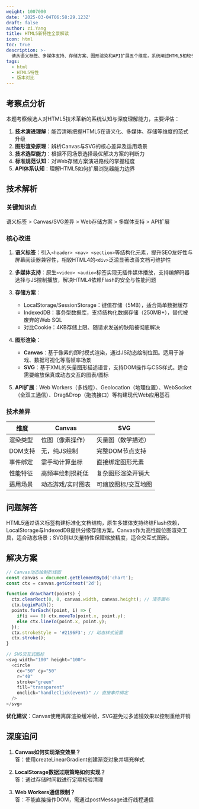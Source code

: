 ```yaml
---
weight: 1007000
date: '2025-03-04T06:58:29.123Z'
draft: false
author: zi.Yang
title: HTML5新特性全景解读
icon: html
toc: true
description: >-
  请从语义标签、多媒体支持、存储方案、图形渲染和API扩展五个维度，系统阐述HTML5相较于HTML4的核心改进，并重点说明Canvas与SVG的技术差异及应用场景。
tags:
  - html
  - HTML5特性
  - 版本对比
---
```


## 考察点分析

本题考察候选人对HTML5技术革新的系统认知与深度理解能力，主要评估：

1. **技术演进理解**：能否清晰把握HTML5在语义化、多媒体、存储等维度的范式升级
2. **图形渲染原理**：辨析Canvas与SVG的核心差异及适用场景
3. **技术选型能力**：根据不同场景选择最优解决方案的判断力
4. **标准规范认知**：对Web存储方案演进路线的掌握程度
5. **API体系认知**：理解HTML5如何扩展浏览器能力边界

## 技术解析

### 关键知识点

语义标签 > Canvas/SVG差异 > Web存储方案 > 多媒体支持 > API扩展

### 核心改进

1. **语义标签**：引入`<header> <nav> <section>`等结构化元素，提升SEO友好性与屏幕阅读器兼容性，相较HTML4的`<div>`泛滥显著改善文档可维护性

2. **多媒体支持**：原生`<video> <audio>`标签实现无插件媒体播放，支持编解码器选择与JS控制播放，解决HTML4依赖Flash的安全与性能问题

3. **存储方案**：
   - LocalStorage/SessionStorage：键值存储（5MB），适合简单数据缓存
   - IndexedDB：事务型数据库，支持结构化数据存储（250MB+），替代被废弃的Web SQL
   - 对比Cookie：4KB存储上限、随请求发送的缺陷被彻底解决

4. **图形渲染**：
   - **Canvas**：基于像素的即时模式渲染，通过JS动态绘制位图。适用于游戏、数据可视化等高帧率场景
   - **SVG**：基于XML的矢量图形描述语言，支持DOM操作与CSS样式。适合需要缩放保真或动态交互的图表/图标

5. **API扩展**：Web Workers（多线程）、Geolocation（地理位置）、WebSocket（全双工通信）、Drag&Drop（拖拽接口）等构建现代Web应用基石

### 技术差异

| 维度        | Canvas                          | SVG                  |
|---------------|---------------------------------|----------------------|
| 渲染类型      | 位图（像素操作）                 | 矢量图（数学描述）     |
| DOM支持       | 无，纯JS绘制                   | 完整DOM节点支持       |
| 事件绑定      | 需手动计算坐标                 | 直接绑定图形元素       |
| 性能特征      | 高频率绘制损耗低               | 复杂图形渲染开销大     |
| 适用场景      | 动态游戏/实时图表               | 可缩放图标/交互地图     |

## 问题解答

HTML5通过语义标签构建标准化文档结构，原生多媒体支持终结Flash依赖，LocalStorage与IndexedDB提供分级存储方案。Canvas作为高性能位图渲染工具，适合动态场景；SVG则以矢量特性保障缩放精度，适合交互式图形。

## 解决方案

```javascript
// Canvas动态绘制折线图
const canvas = document.getElementById('chart');
const ctx = canvas.getContext('2d');

function drawChart(points) {
  ctx.clearRect(0, 0, canvas.width, canvas.height); // 清空画布
  ctx.beginPath();
  points.forEach((point, i) => {
    if(i === 0) ctx.moveTo(point.x, point.y);
    else ctx.lineTo(point.x, point.y);
  });
  ctx.strokeStyle = '#2196F3'; // 动态样式设置
  ctx.stroke();
}

// SVG交互式图标
<svg width="100" height="100">
  <circle 
    cx="50" cy="50" 
    r="40" 
    stroke="green" 
    fill="transparent"
    onclick="handleClick(event)" // 直接事件绑定
  />
</svg>
```

**优化建议**：Canvas使用离屏渲染缓冲帧，SVG避免过多滤镜效果以控制重绘开销

## 深度追问

1. **Canvas如何实现渐变效果？**  
答：使用createLinearGradient创建渐变对象并填充样式

2. **LocalStorage数据过期策略如何实现？**  
答：通过存储时间戳进行定期校验清理

3. **Web Workers通信限制？**  
答：不能直接操作DOM，需通过postMessage进行线程通信
